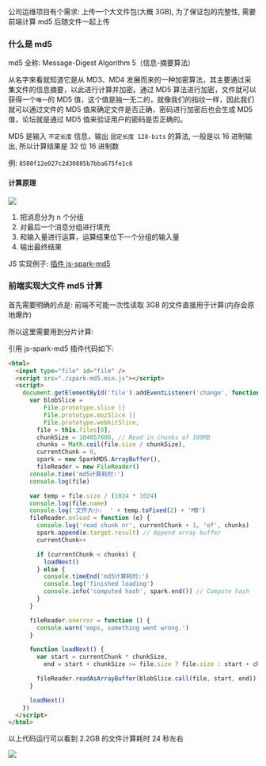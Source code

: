 公司运维项目有个需求: 上传一个大文件包(大概 3GB), 为了保证包的完整性, 需要前端计算 md5 后随文件一起上传

### 什么是 md5

md5 全称: Message-Digest Algorithm 5（信息-摘要算法）

从名字来看就知道它是从 MD3、MD4 发展而来的一种加密算法，其主要通过采集文件的信息摘要，以此进行计算并加密。通过 MD5 算法进行加密，文件就可以获得一个`唯一`的 MD5 值，这个值是独一无二的，就像我们的指纹一样，因此我们就可以通过文件的 MD5 值来确定文件是否正确，密码进行加密后也会生成 MD5 值，论坛就是通过 MD5 值来验证用户的密码是否正确的。

MD5 是输入 `不定长度` 信息，输出 `固定长度 128-bits` 的算法, 一般是以 16 进制输出, 所以计算结果是 32 位 16 进制数

例: `8580f12e027c2d30885b7bba675fe1c6`

#### 计算原理

![](https://gcy-1306312261.cos.ap-chengdu.myqcloud.com/blog/20220308175055.png)

1. 把消息分为 n 个分组
2. 对最后一个消息分组进行填充
3. 和输入量进行运算，运算结果位下一个分组的输入量
4. 输出最终结果

JS 实现例子: [插件 js-spark-md5](https://github.com/satazor/js-spark-md5)

### 前端实现大文件 md5 计算

首先需要明确的点是: 前端不可能一次性读取 3GB 的文件直接用于计算(内存会原地爆炸)

所以这里需要用到分片计算:

引用 js-spark-md5 插件代码如下:

```html
<html>
  <input type="file" id="file" />
  <script src="./spark-md5.min.js"></script>
  <script>
    document.getElementById('file').addEventListener('change', function () {
      var blobSlice =
          File.prototype.slice ||
          File.prototype.mozSlice ||
          File.prototype.webkitSlice,
        file = this.files[0],
        chunkSize = 104857600, // Read in chunks of 100MB
        chunks = Math.ceil(file.size / chunkSize),
        currentChunk = 0,
        spark = new SparkMD5.ArrayBuffer(),
        fileReader = new FileReader()
      console.time('md5计算耗时:')
      console.log(file)

      var temp = file.size / (1024 * 1024)
      console.log(file.name)
      console.log('文件大小:  ' + temp.toFixed(2) + 'MB')
      fileReader.onload = function (e) {
        console.log('read chunk nr', currentChunk + 1, 'of', chunks)
        spark.append(e.target.result) // Append array buffer
        currentChunk++

        if (currentChunk < chunks) {
          loadNext()
        } else {
          console.timeEnd('md5计算耗时:')
          console.log('finished loading')
          console.info('computed hash', spark.end()) // Compute hash
        }
      }

      fileReader.onerror = function () {
        console.warn('oops, something went wrong.')
      }

      function loadNext() {
        var start = currentChunk * chunkSize,
          end = start + chunkSize >= file.size ? file.size : start + chunkSize

        fileReader.readAsArrayBuffer(blobSlice.call(file, start, end))
      }

      loadNext()
    })
  </script>
</html>
```

以上代码运行可以看到 2.2GB 的文件计算耗时 24 秒左右

![](https://gcy-1306312261.cos.ap-chengdu.myqcloud.com/blog/20221212162628.png)
